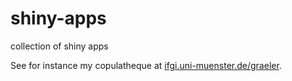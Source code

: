 shiny-apps
==========

collection of shiny apps

See for instance my copulatheque at [ifgi.uni-muenster.de/graeler](http://ifgi.uni-muenster.de/~b_grae02/indexCopulatheque.html).
